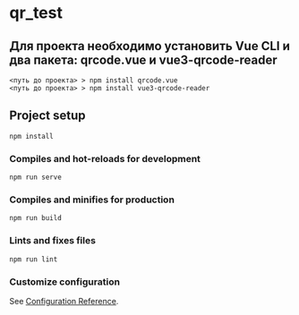 # qr_test

## Для проекта необходимо установить Vue CLI и два пакета: qrcode.vue и vue3-qrcode-reader
```
<путь до проекта> > npm install qrcode.vue
<путь до проекта> > npm install vue3-qrcode-reader
```

## Project setup
```
npm install
```

### Compiles and hot-reloads for development
```
npm run serve
```

### Compiles and minifies for production
```
npm run build
```

### Lints and fixes files
```
npm run lint
```

### Customize configuration
See [Configuration Reference](https://cli.vuejs.org/config/).
